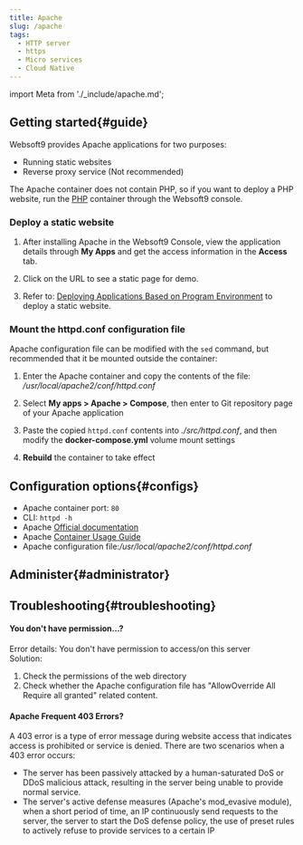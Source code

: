 ```yaml
---
title: Apache
slug: /apache
tags:
  - HTTP server
  - https
  - Micro services
  - Cloud Native
---
```


import Meta from './_include/apache.md';

<Meta name="meta" />

## Getting started{#guide}

Websoft9 provides Apache applications for two purposes:

- Running static websites
- Reverse proxy service (Not recommended)

The Apache container does not contain PHP, so if you want to deploy a PHP website, run the [PHP](./php) container through the Websoft9 console.  

### Deploy a static website

1. After installing Apache in the Websoft9 Console, view the application details through **My Apps** and get the access information in the **Access** tab.

2. Click on the URL to see a static page for demo.

3. Refer to: [Deploying Applications Based on Program Environment](./runtime) to deploy a static website.

### Mount the httpd.conf configuration file

Apache configuration file can be modified with the `sed` command, but recommended that it be mounted outside the container:

1. Enter the Apache container and copy the contents of the file: */usr/local/apache2/conf/httpd.conf*

2. Select **My apps > Apache > Compose**, then enter to Git repository page of your Apache application

3. Paste the copied `httpd.conf` contents into *./src/httpd.conf*, and then modify the **docker-compose.yml** volume mount settings

4. **Rebuild** the container to take effect

## Configuration options{#configs}

- Apache container port: `80`
- CLI: `httpd -h`
- Apache [Official documentation](https://httpd.apache.org/docs/2.4/)
- Apache [Container Usage Guide](https://hub.docker.com/_/httpd)
- Apache configuration file:*/usr/local/apache2/conf/httpd.conf*

## Administer{#administrator}

## Troubleshooting{#troubleshooting}

#### You don't have permission...?

Error details: You don't have permission to access/on this server  
Solution:

1. Check the permissions of the web directory
2. Check whether the Apache configuration file has "AllowOverride All Require all granted" related content.

#### Apache Frequent 403 Errors?

A 403 error is a type of error message during website access that indicates access is prohibited or service is denied. There are two scenarios when a 403 error occurs:

- The server has been passively attacked by a human-saturated DoS or DDoS malicious attack, resulting in the server being unable to provide normal service.
- The server's active defense measures (Apache's mod_evasive module), when a short period of time, an IP continuously send requests to the server, the server to start the DoS defense policy, the use of preset rules to actively refuse to provide services to a certain IP
